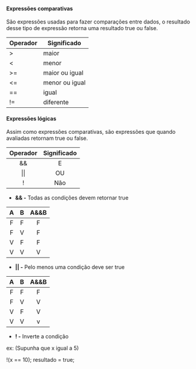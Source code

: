 
#### Expressões comparativas

São expressões usadas para fazer comparações entre dados, o resultado desse tipo de expressão retorna uma resultado true ou false.

| Operador | Significado    |
| -------- | -------------- |
| >        | maior          |
| <        | menor          |
| >=       | maior ou igual |
| <=       | menor ou igual |
| ==       | igual          |
| !=       | diferente      |

#### Expressões lógicas

Assim como expressões comparativas, são expressões que quando avaliadas retornam true ou false.

| Operador | Significado |
| :--: | :-----------: |
| &&       | E           |
| \|\|     | OU          |
| !        | Não         |
* **&& -** Todas as condições devem retornar true

| A   |  B  | A&&B |
| :-: | :-: | :-: |
| F   |  F  |    F |
| F   |  V  |    F |
| V   |  F  |    F |
| V   |  V  |    V |

* **|| -** Pelo menos uma condição deve ser true

| A   |  B  | A&&B |
| :-: | :-: | :-: |
| F   |  F  |  F   |
| F   |  V  |  V   |
| V   |  F  |  V   |
| V   |  V  |  v   |

* **! -** Inverte a condição

ex:
(Supunha que x igual a 5)

!(x == 10);
resultado = true;








